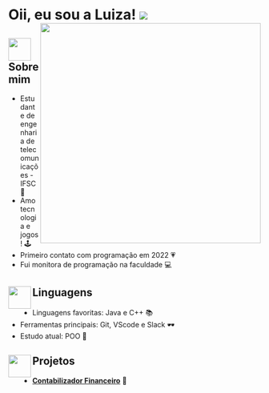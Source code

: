 
  <h1>Oii, eu sou a Luiza! <a href="https://www.linkedin.com/in/luizakuze/">
  <img src="https://img.shields.io/badge/-Linkedin-0e76a8?style=flat-square&logo=Linkedin&logoColor=white""/></a>
<br>
<img src="https://github.com/luizakuze/luizakuze/assets/111708035/3c97d103-8074-4391-a878-70b1a8415d49" width="440px" align="right">
<h2> <img src="https://github.com/luizakuze/luizakuze/assets/111708035/b35ab7b5-4644-47e1-a2cf-9f899f4b6e91" width="45px" align="left">  Sobre mim </h2>

- Estudante de engenharia de telecomunicações - IFSC 📡
- Amo tecnologia e jogos! 🕹
- Primeiro contato com programação em 2022 💗
- Fui monitora de programação na faculdade 💻

<h2> <img src="https://github.com/luizakuze/luizakuze/assets/111708035/b35ab7b5-4644-47e1-a2cf-9f899f4b6e91" width="45px" align="left"> Linguagens </h2>

- Linguagens favoritas: Java e C++ 📚
- Ferramentas principais: Git, VScode e Slack 🕶
- Estudo atual: POO  🌱

<div align="right">
</div>

<h2> <img src="https://github.com/luizakuze/luizakuze/assets/111708035/b35ab7b5-4644-47e1-a2cf-9f899f4b6e91" width="45px" align="left"> Projetos </h2>
  

- [**Contabilizador Financeiro**](https://github.com/luizakuze/Contabilizador-Financeiro/tree/main) 💼
